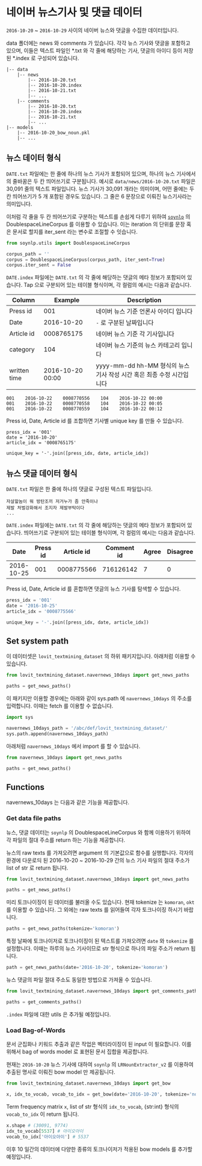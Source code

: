 # 네이버 뉴스기사 및 댓글 데이터

`2016-10-20` ~ `2016-10-29` 사이의 네이버 뉴스와 댓글을 수집한 데이터입니다.

data 폴더에는 news 와 comments 가 있습니다. 각각 뉴스 기사와 댓글을 포함하고 있으며, 이들은 텍스트 파일인 \*.txt 와 각 줄에 해당하는 기사, 댓글의 아이디 등이 저장된 \*.index 로 구성되어 있습니다.

```
|-- data
    |-- news
        |-- 2016-10-20.txt
        |-- 2016-10-20.index
        |-- 2016-10-21.txt
        |-- ...
    |-- comments
        |-- 2016-10-20.txt
        |-- 2016-10-20.index
        |-- 2016-10-21.txt
        |-- ...
|-- models
    |-- 2016-10-20_bow_noun.pkl
    |-- ...
```

## 뉴스 데이터 형식

`DATE.txt` 파일에는 한 줄에 하나의 뉴스 기사가 포함되어 있으며, 하나의 뉴스 기사에서의 줄바꿈은 두 칸 띄어쓰기로 구분됩니다. 예시로 `data/news/2016-10-20.txt` 파일은 30,091 줄의 텍스트 파일입니다. 뉴스 기사가 30,091 개라는 의미이며, 어떤 줄에는 두 칸 띄어쓰기가 5 개 포함된 경우도 있습니다. 그 줄은 6 문장으로 이뤄진 뉴스기사라는 의미입니다.

이처럼 각 줄을 두 칸 띄어쓰기로 구분하는 텍스트를 손쉽게 다루기 위하여 [`soynlp`](https://github.com/lovit/soynlp/) 의 DoublespaceLineCorpus 를 이용할 수 있습니다. 이는 iteration 의 단위를 문장 혹은 문서로 할지를 iter_sent 라는 변수로 조절할 수 잇습니다.

```python
from soynlp.utils import DoublespaceLineCorpus

corpus_path = ''
corpus = DoublespaceLineCorpus(corpus_path, iter_sent=True)
corpus.iter_sent = False
```

`DATE.index` 파일에는 `DATE.txt` 의 각 줄에 해당하는 댓글의 메타 정보가 포함되어 있습니다. Tap 으로 구분되어 있는 테이블 형식이며, 각 컬럼의 예시는 다음과 같습니다.

| Column | Example | Description |
| --- | --- | --- |
| Press id | 001 | 네이버 뉴스 기준 언론사 아이디 입니다 |
| Date | 2016-10-20 | `-` 로 구분된 날짜입니다 |
| Article id | 0008765175 | 네이버 뉴스 기준 각 기사입니다 |
| category | 104 | 네이버 뉴스 기준의 뉴스 카테고리 입니다 |
| written time | 2016-10-20 00:00 | yyyy-mm-dd hh-MM 형식의 뉴스 기사 작성 시간 혹은 최종 수정 시간입니다 |

```
001    2016-10-22    0008770556    104    2016-10-22 00:00
001    2016-10-22    0008770558    104    2016-10-22 00:05
001    2016-10-22    0008770559    104    2016-10-22 00:12
```

Press id, Date, Article id 를 조합하면 기사별 unique key 를 만들 수 있습니다.

```
press_idx = '001'
date = '2016-10-20'
article_idx = '0008765175'

unique_key = '-'.join([press_idx, date, article_idx])
```

## 뉴스 댓글 데이터 형식

`DATE.txt` 파일은 한 줄에 하나의 댓글로 구성된 텍스트 파일입니다.

```
자살할놈이 뭐 방탄조끼 저거누가 좀 안죽이나
제발 처벌강화해서 조지자 제발부탁이다
...
```

`DATE.index` 파일에는 `DATE.txt` 의 각 줄에 해당하는 댓글의 메타 정보가 포함되어 있습니다. 띄어쓰기로 구분되어 있는 테이블 형식이며, 각 컬럼의 예시는 다음과 같습니다.

| Date | Press id | Article id | Comment id | Agree | Disagree |
| --- | --- | --- | --- | --- | --- |
| 2016-10-25 | 001 | 0008775566 | 716126142 | 7 | 0 |

Press id, Date, Article id 를 혼합하면 댓글의 뉴스 기사를 탐색할 수 있습니다.

```python
press_idx = '001'
date = '2016-10-25'
article_idx = '0008775566'

unique_key = '-'.join([press_idx, date, article_idx])
```

## Set system path

이 데이터셋은 `lovit_textmining_dataset` 의 하위 패키지입니다. 아래처럼 이용할 수 있습니다.

```python
from lovit_textmining_dataset.navernews_10days import get_news_paths

paths = get_news_paths()
```

이 패키지만 이용할 경우에는 아래와 같이 sys.path 에 `navernews_10days` 의 주소를 입력합니다. 이때는 fetch 를 이용할 수 없습니다.

```python
import sys

navernews_10days_path = '/abc/def/lovit_textmining_dataset/'
sys.path.append(navernews_10days_path)
```

아래처럼 `navernews_10days` 에서 import 를 할 수 있습니다.

```python
from navernews_10days import get_news_paths

paths = get_news_paths()
```

## Functions

navernews_10days 는 다음과 같은 기능을 제공합니다.

### Get data file paths

뉴스, 댓글 데이터는 `soynlp` 의 DoublespaceLineCorpus 와 함께 이용하기 위하여 각 파일의 절대 주소를 return 하는 기능을 제공합니다.

뉴스의 raw texts 를 가져오려면 argument 의 기본값으로 함수를 실행합니다. 각자의 환경에 다운로듸 된 2016-10-20 ~ 2016-10-29 간의 뉴스 기사 파일의 절대 주소가 list of str 로 return 됩니다.

```python
from lovit_textmining_dataset.navernews_10days import get_news_paths

paths = get_news_paths()
```

미리 토크나이징이 된 데이터를 불러올 수도 있습니다. 현재 tokenize 는 `komoran`, `okt` 를 이용할 수 있습니다. 그 외에는 raw texts 를 읽어들여 각자 토크나이징 하시기 바랍니다.

```python
paths = get_news_paths(tokenize='komoran')
```

특정 날짜에 토크나이저로 토크나이징이 된 텍스트를 가져오려면 `date` 와 `tokenize` 를 설정합니다. 이때는 하루의 뉴스 기사이므로 str 형식으로 하나의 파일 주소가 return 됩니다.

```python
path = get_news_paths(date='2016-10-20', tokenize='komoran')
```

뉴스 댓글의 파일 절대 주소도 동일한 방법으로 가져올 수 있습니다.

```python
from lovit_textmining_dataset.navernews_10days import get_comments_paths

paths = get_comments_paths()
```

`.index` 파일에 대한 utils 은 추가될 예정입니다.

### Load Bag-of-Words

문서 군집화나 키워드 추출과 같은 작업은 벡터라이징이 된 input 이 필요합니다. 이를 위해서 bag of words model 로 표현된 문서 집합을 제공합니다.

현재는 `2016-10-20` 뉴스 기사에 대하여 `soynlp` 의 `LRNounExtractor_v2` 를 이용하여 추출된 명사로 이뤄진 bow model 만 제공됩니다.

```python
from lovit_textmining_dataset.navernews_10days import get_bow

x, idx_to_vocab, vocab_to_idx = get_bow(date='2016-10-20', tokenize='noun')
```

Term frequency matrix `x`, list of str 형식의 `idx_to_vocab`, {str:int} 형식의 `vocab_to_idx` 이 return 됩니다.

```python
x.shape # (30091, 9774)
idx_to_vocab[5537] # 아이오아이
vocab_to_idx['아이오아이'] # 5537
```

이후 10 일간의 데이터에 다양한 종류의 토크나이저가 적용된 bow models 를 추가할 예정입니다.
